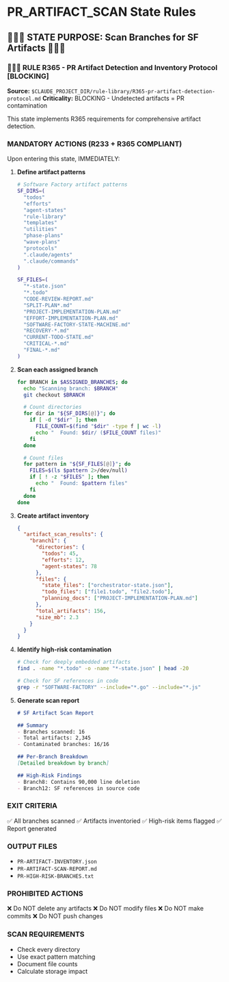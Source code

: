 # PR_ARTIFACT_SCAN State Rules

## 🔴🔴🔴 STATE PURPOSE: Scan Branches for SF Artifacts 🔴🔴🔴

### 🚨🚨🚨 RULE R365 - PR Artifact Detection and Inventory Protocol [BLOCKING]
**Source:** `$CLAUDE_PROJECT_DIR/rule-library/R365-pr-artifact-detection-protocol.md`
**Criticality:** BLOCKING - Undetected artifacts = PR contamination

This state implements R365 requirements for comprehensive artifact detection.

### MANDATORY ACTIONS (R233 + R365 COMPLIANT)
Upon entering this state, IMMEDIATELY:

1. **Define artifact patterns**
   ```bash
   # Software Factory artifact patterns
   SF_DIRS=(
     "todos"
     "efforts"
     "agent-states"
     "rule-library"
     "templates"
     "utilities"
     "phase-plans"
     "wave-plans"
     "protocols"
     ".claude/agents"
     ".claude/commands"
   )

   SF_FILES=(
     "*-state.json"
     "*.todo"
     "CODE-REVIEW-REPORT.md"
     "SPLIT-PLAN*.md"
     "PROJECT-IMPLEMENTATION-PLAN.md"
     "EFFORT-IMPLEMENTATION-PLAN.md"
     "SOFTWARE-FACTORY-STATE-MACHINE.md"
     "RECOVERY-*.md"
     "CURRENT-TODO-STATE.md"
     "CRITICAL-*.md"
     "FINAL-*.md"
   )
   ```

2. **Scan each assigned branch**
   ```bash
   for BRANCH in $ASSIGNED_BRANCHES; do
     echo "Scanning branch: $BRANCH"
     git checkout $BRANCH

     # Count directories
     for dir in "${SF_DIRS[@]}"; do
       if [ -d "$dir" ]; then
         FILE_COUNT=$(find "$dir" -type f | wc -l)
         echo "  Found: $dir/ ($FILE_COUNT files)"
       fi
     done

     # Count files
     for pattern in "${SF_FILES[@]}"; do
       FILES=$(ls $pattern 2>/dev/null)
       if [ ! -z "$FILES" ]; then
         echo "  Found: $pattern files"
       fi
     done
   done
   ```

3. **Create artifact inventory**
   ```json
   {
     "artifact_scan_results": {
       "branch1": {
         "directories": {
           "todos": 45,
           "efforts": 12,
           "agent-states": 78
         },
         "files": {
           "state_files": ["orchestrator-state.json"],
           "todo_files": ["file1.todo", "file2.todo"],
           "planning_docs": ["PROJECT-IMPLEMENTATION-PLAN.md"]
         },
         "total_artifacts": 156,
         "size_mb": 2.3
       }
     }
   }
   ```

4. **Identify high-risk contamination**
   ```bash
   # Check for deeply embedded artifacts
   find . -name "*.todo" -o -name "*-state.json" | head -20

   # Check for SF references in code
   grep -r "SOFTWARE-FACTORY" --include="*.go" --include="*.js"
   ```

5. **Generate scan report**
   ```markdown
   # SF Artifact Scan Report

   ## Summary
   - Branches scanned: 16
   - Total artifacts: 2,345
   - Contaminated branches: 16/16

   ## Per-Branch Breakdown
   [Detailed breakdown by branch]

   ## High-Risk Findings
   - Branch8: Contains 90,000 line deletion
   - Branch12: SF references in source code
   ```

### EXIT CRITERIA
✅ All branches scanned
✅ Artifacts inventoried
✅ High-risk items flagged
✅ Report generated

### OUTPUT FILES
- `PR-ARTIFACT-INVENTORY.json`
- `PR-ARTIFACT-SCAN-REPORT.md`
- `PR-HIGH-RISK-BRANCHES.txt`

### PROHIBITED ACTIONS
❌ Do NOT delete any artifacts
❌ Do NOT modify files
❌ Do NOT make commits
❌ Do NOT push changes

### SCAN REQUIREMENTS
- Check every directory
- Use exact pattern matching
- Document file counts
- Calculate storage impact